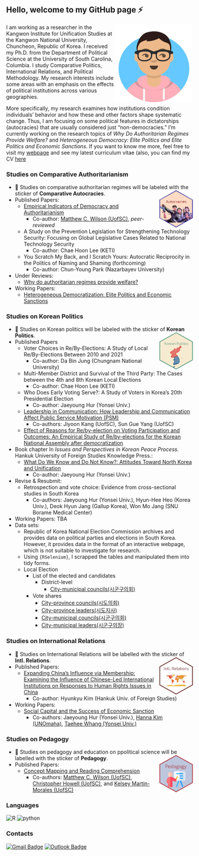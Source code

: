 ## Hello, welcome to my GitHub page ⚡
<img src= "avataaars.png"  width="210" height= "210" align="right" />

I am working as a researcher in the Kangwon Institute for Unification Studies at the Kangwon National University, Chuncheon, Republic of Korea. I received my Ph.D. from the Department of Political Science at the University of South Carolina, Columbia. I study Comparative Politics, International Relations, and Political Methodology. My research interests include some areas with an emphasis on the effects of political institutions across various geographies.

More specifically, my research examines how institutions condition individuals’ behavior and how these and other factors shape systematic change. Thus, I am focusing on some political features in dictatorships (autocracies) that are usually considered just “non-democracies.” I’m currently working on the research topics of *Why Do Authoritarian Regimes Provide Welfare?* and *Heterogeneous Democracy: Elite Politics and Elite Politics and Economic Sanctions*. If you want to know me more, feel free to visit my [webpage](https://www.sanghoon-park.com/) and see my latest curriculum vitae (also, you can find my CV [here](https://sanghoon-park.com/cv/)

### Studies on Comparative Authoritarianism  
- 💬 Studies on comparative authoritarian regimes will be labeled with the sticker of **Comparative Autocracies**.
<img src="autocrats.png" width="90" height= "100" align="right" /> <br />  
- Published Papers: 
  - [Empirical Indicators of Democracy and Authoritarianism](https://www.oxfordbibliographies.com/view/document/obo-9780199756223/obo-9780199756223-0348.xml?rskey=tdWYwB&result=1&q=Empirical+Indicators+of+Democracy+and+Authoritarianism#firstMatch) 
    - Co-author: [Matthew C. Wilson (UofSC)](http://matthewcharleswilson.com/), *peer-reviewed* 
  - A Study on the Prevention Legislation for Strengthening Technology Security: Focusing on Global Legislative Cases Related to National Technology Security
    - Co-author: Chae Hoon Lee (KETI)
  - You Scratch My Back, and I Scratch Yours: Autocratic Reciprocity in the Politics of Naming and Shaming (forthcoming)
    - Co-author: Chun-Young Park (Nazarbayev University)
- Under Reviews:
  - [Why do authoritarian regimes provide welfare?](https://github.com/pherephobia/Authoritarian.Welfare)
- Working Papers: 
  - [Heterogeneous Democratization: Elite Politics and Economic Sanctions](https://github.com/pherephobia/HeteroDem)

### Studies on Korean Politics 
- 💬 Studies on Korean politics will be labeled with the sticker of **Korean Politics**.
<img src="Korean Politics.png" width="90" height= "100" align="right" /> <br />  
- Published Papers
  - Voter Choices in Re/By-Elections: A Study of Local Re/By-Elections Between 2010 and 2021
    - Co-author: Da Bin Jung (Chungnam National University) 
  - Multi-Member District and Survival of the Third Party: The Cases between the 4th and 8th Korean Local Elections
    - Co-author: Chae Hoon Lee (KETI)
  - Who Does Early Voting Serve?: A Study of Voters in Korea’s 20th Presidential Election
    - Co-author: Jaeyoung Hur (Yonsei Univ.)
  - [Leadership in Communication: How Leadership and Communication Affect Public Service Motivation (PSM)](https://github.com/pherephobia/05_KIPA-KAPA)
    - Co-authors: Jiyoon Kang (UofSC), Sun Gue Yang (UofSC)
  - [Effect of Reasons for Re/by-election on Voting Participation and Outcomes: An Empirical Study of Re/by-elections for the Korean National Assembly after democratization](https://github.com/pherephobia/03_KR_REBYELECTION_TURNOUT)
- Book chapter In *Issues and Perspectives in Korean Peace Process.* Hankuk University of Foreign Studies Knowledge Press.:
  - [What Do We Know and Do Not Know?: Attitudes Toward North Korea and Unification](https://github.com/pherephobia/2020_Panmunjom)
    - Co-author: Jaeyoung Hur (Yonsei Univ.)
- Revise & Resubmit:
  - Retrospection and vote choice: Evidence from cross-sectional studies in South Korea
    -  Co-authors: Jaeyoung Hur (Yonsei Univ.), Hyun-Hee Heo (Korea Univ.), Deok Hyun Jang (Gallup Korea), Won Mo Jang (SNU Borame Medical Center)
- Working Papers: TBA
- Data sets:
  - Republic of Korea National Election Commission archives and provides data on political parties and elections in South Korea. However, it provides data in the format of an interactive webpage, which is not suitable to investigate for research.
  - Using `{RSelenium}`, I scrapped the tables and manipulated them into tidy forms.
  - Local Election
    - List of the elected and candidates
      - District-level
        - [City-municipal councils(시군구의회)](https://github.com/pherephobia/electoral_archive/blob/main/%E1%84%8C%E1%85%B5%E1%84%87%E1%85%A1%E1%86%BC%E1%84%89%E1%85%A5%E1%86%AB%E1%84%80%E1%85%A5%20%E1%84%80%E1%85%B5%E1%84%8E%E1%85%A9%E1%84%8B%E1%85%B4%E1%84%92%E1%85%AC%20%E1%84%8C%E1%85%B5%E1%84%8B%E1%85%A7%E1%86%A8%E1%84%80%E1%85%AE(06-22).csv)
    - Vote shares
      - [City-province councils(시도의회)](https://github.com/pherephobia/electoral_archive/blob/main/%E1%84%89%E1%85%B5%E1%84%83%E1%85%A9%E1%84%8B%E1%85%B4%E1%84%92%E1%85%AC%E1%84%89%E1%85%A5%E1%86%AB%E1%84%80%E1%85%A5.xlsx)
      - [City-province leaders(시도지사)](https://github.com/pherephobia/electoral_archive/blob/main/%E1%84%89%E1%85%B5%E1%84%83%E1%85%A9%E1%84%8C%E1%85%B5%E1%84%89%E1%85%A1%E1%84%89%E1%85%A5%E1%86%AB%E1%84%80%E1%85%A5.xlsx)
      - [City-municipal councils(시군구의회)](https://github.com/pherephobia/electoral_archive/blob/main/%E1%84%89%E1%85%B5%E1%84%80%E1%85%AE%E1%86%AB%E1%84%80%E1%85%AE%E1%84%8B%E1%85%B4%E1%84%92%E1%85%AC%E1%84%89%E1%85%A5%E1%86%AB%E1%84%80%E1%85%A5.xlsx)
      - [City-municipal leaders(시군구의장)](https://github.com/pherephobia/electoral_archive/blob/main/%E1%84%89%E1%85%B5%E1%84%80%E1%85%AE%E1%86%AB%E1%84%80%E1%85%AE%E1%84%8B%E1%85%B4%E1%84%8C%E1%85%A1%E1%86%BC%E1%84%89%E1%85%A5%E1%86%AB%E1%84%80%E1%85%A5.xlsx)

### Studies on International Relations
- 💬 Studies on International Relations will be labelled with the sticker of **Intl. Relations**.
<img src="IR.png" width="90" height= "100" align="right" /> <br />  
- Published Papers: 
  - [Expanding China’s Influence via Membership: Examining the Influence of Chinese-Led International Institutions on Responses to Human Rights Issues in China](https://link.springer.com/article/10.1007/s11366-024-09886-2)
    - Co-author: Hyunkyu Kim (Hankuk Univ. of Foreign Studies)
- Working Papers:
  - [Social Capital and the Success of Economic Sanction](https://github.com/pherephobia/SCEconSanction)
    - Co-authors: Jaeyoung Hur (Yonsei Univ.), [Hanna Kim (UNOmaha)](https://www.unomaha.edu/college-of-arts-and-sciences/political-science/about-us/directory/hannah-june-kim.php), [Taehee Whang (Yonsei Univ.)](https://yonsei.pure.elsevier.com/en/persons/taehee-whang)


### Studies on Pedagogy
- 💬 Studies on pedagogy and education on ppolitical science will be labelled with the sticker of **Pedagogy**.
<img src="pedagogy.png" width="90" height= "100" align="right" /> <br />  
- Published Papers: 
  - [Concept Mapping and Reading Comprehension](https://www.tandfonline.com/doi/abs/10.1080/15512169.2023.2164861?journalCode=upse20)
    - Co-authors: [Matthew C. Wilson (UofSC)](http://matthewcharleswilson.com/), [Christopher Howell (UofSC)](https://sites.google.com/view/c-e-howell), and [Kelsey Martin-Morales (UofSC)](https://www.kelseymartinmorales.com/)

 ### Languages
![R](https://img.shields.io/badge/R-%E2%98%85%E2%98%85%E2%98%85%E2%98%85%E2%98%85-0696D7?style=plastic&logo=R&logoColor=white) ![python](https://img.shields.io/badge/Python-%E2%98%85%E2%98%85%E2%98%85%E2%98%86%E2%98%86-3DDC84?style=plastic&logo=python&logoColor=white) 

### Contacts
[![Gmail Badge](https://img.shields.io/badge/Gmail-d14836?style=flat-square&logo=Gmail&logoColor=white&link=mailto:pherephobia@gmail.com)](mailto:pherephobia@gmail.com) 
[![Outlook Badge](https://img.shields.io/badge/email--000?style=social&logo=microsoft-outlook&logoColor=0078d4&link=mailto:walafif81@gmail.com)](mailto:sp23@email.sc.edu)
<!--
**pherephobia/pherephobia** is a ✨ _special_ ✨ repository because its `README.md` (this file) appears on your GitHub profile.

Here are some ideas to get you started:

- 🔭 I’m currently working on ...
- 🌱 I’m currently learning ...
- 👯 I’m looking to collaborate on ...
- 🤔 I’m looking for help with ...
- 💬 Ask me about ...
- 📫 How to reach me: ...
- 😄 Pronouns: ...
- ⚡ Fun fact: ...
-->
